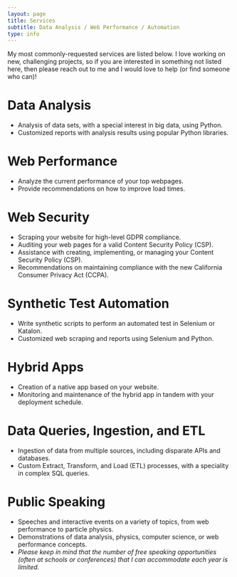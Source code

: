 ```yaml
---
layout: page
title: Services
subtitle: Data Analysis / Web Performance / Automation
type: info
---
```


My most commonly-requested services are listed below. I love working on new, challenging projects, so if you are interested in something not listed here, then please reach out to me and I would love to help (or find someone who can)!

# Data Analysis
- Analysis of data sets, with a special interest in big data, using Python. 
- Customized reports with analysis results using popular Python libraries. 

# Web Performance
- Analyze the current performance of your top webpages. 
- Provide recommendations on how to improve load times. 

# Web Security
- Scraping your website for high-level GDPR compliance. 
- Auditing your web pages for a valid Content Security Policy (CSP). 
- Assistance with creating, implementing, or managing your Content Security Policy (CSP). 
- Recommendations on maintaining compliance with the new California Consumer Privacy Act (CCPA).

# Synthetic Test Automation
- Write synthetic scripts to perform an automated test in Selenium or Katalon. 
- Customized web scraping and reports using Selenium and Python. 

# Hybrid Apps
- Creation of a native app based on your website. 
- Monitoring and maintenance of the hybrid app in tandem with your deployment schedule. 

# Data Queries, Ingestion, and ETL
- Ingestion of data from multiple sources, including disparate APIs and databases. 
- Custom Extract, Transform, and Load (ETL) processes, with a speciality in complex SQL queries. 
 
# Public Speaking
- Speeches and interactive events on a variety of topics, from web performance to particle physics. 
- Demonstrations of data analysis, physics, computer science, or web performance concepts. 
- *Please keep in mind that the number of free speaking opportunities (often at schools or conferences) that I can accommodate each year is limited.*
